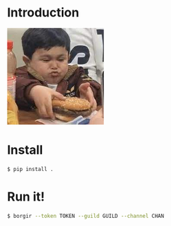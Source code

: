 # Introduction

![That's a big sensual borgir](./images/borgir.jpeg)


# Install

```bash
$ pip install .
```


# Run it!

```bash
$ borgir --token TOKEN --guild GUILD --channel CHAN
```